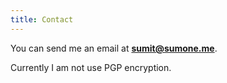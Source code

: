```yaml
---
title: Contact
---
```


You can send me an email at **[sumit@sumone.me](mailto:sumit@sumone.me)**.

Currently I am not use PGP encryption.

